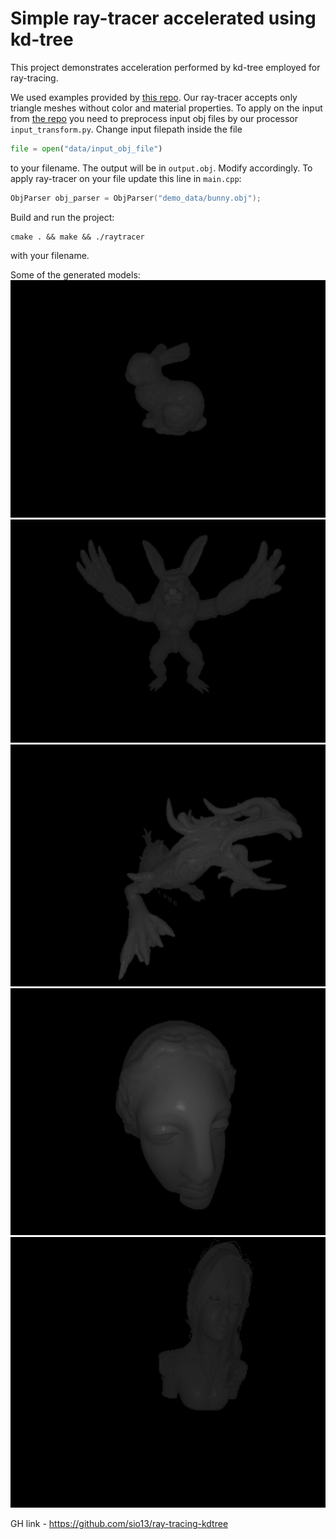 # Simple ray-tracer accelerated using kd-tree

This project demonstrates acceleration performed by kd-tree employed for ray-tracing. 

We used examples provided by [this repo](https://github.com/alecjacobson/common-3d-test-models).
Our ray-tracer accepts only triangle meshes without color and material properties. To apply on the
input from [the repo](https://github.com/alecjacobson/common-3d-test-models) you need to preprocess input obj files 
by our processor `input_transform.py`. Change input filepath inside the file

```python
file = open("data/input_obj_file")
```

to your filename. The output will be in `output.obj`. Modify accordingly. To apply ray-tracer on your file 
update this line in `main.cpp`:
```cpp
ObjParser obj_parser = ObjParser("demo_data/bunny.obj");
```

Build and run the project:
```
cmake . && make && ./raytracer
```

with your filename. 

Some of the generated models:
![bunny](demo_data/bunny.png)
![bunny](demo_data/armadillo.png)
![bunny](demo_data/dragon.png)
![bunny](demo_data/igea.png)
![bunny](demo_data/woman.png)

GH link - https://github.com/sio13/ray-tracing-kdtree
